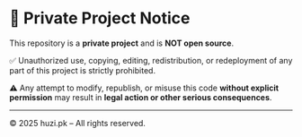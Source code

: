 
# 🚨 Private Project Notice

This repository is a **private project** and is **NOT open source**.  

✅ Unauthorized use, copying, editing, redistribution, or redeployment of any part of this project is strictly prohibited.  

⚠️ Any attempt to modify, republish, or misuse this code **without explicit permission** may result in **legal action or other serious consequences**.

---

© 2025 huzi.pk – All rights reserved.
